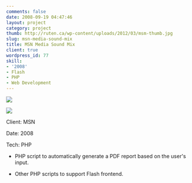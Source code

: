 ```yaml
---
comments: false
date: 2008-09-19 04:47:46
layout: project
category: project
thumb: http://ruten.ca/wp-content/uploads/2012/03/msm-thumb.jpg
slug: msn-media-sound-mix
title: MSN Media Sound Mix
client: true
wordpress_id: 77
skill:
- '2008'
- Flash
- PHP
- Web Development
---
```


[![](http://ruten.ca/wp-content/uploads/2012/03/msm-site.jpg)](http://ruten.ca/wp-content/uploads/2012/03/msm-site.jpg)

[![](http://ruten.ca/wp-content/uploads/2012/03/msm-pdf-report.jpg)](http://ruten.ca/wp-content/uploads/2012/03/msm-pdf-report.jpg)

Client: MSN

Date: 2008

Tech: PHP



	
  * PHP script to automatically generate a PDF report based on the user's input.

	
  * Other PHP scripts to support Flash frontend.


